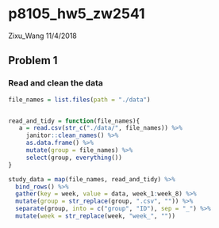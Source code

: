 p8105\_hw5\_zw2541
================
Zixu\_Wang
11/4/2018

Problem 1
---------

### Read and clean the data

``` r
file_names = list.files(path = "./data")


read_and_tidy = function(file_names){
   a = read.csv(str_c("./data/", file_names)) %>% 
     janitor::clean_names() %>% 
     as.data.frame() %>% 
     mutate(group = file_names) %>% 
     select(group, everything())
}

study_data = map(file_names, read_and_tidy) %>% 
  bind_rows() %>% 
  gather(key = week, value = data, week_1:week_8) %>% 
  mutate(group = str_replace(group, ".csv", "")) %>% 
  separate(group, into = c("group", "ID"), sep = "_") %>% 
  mutate(week = str_replace(week, "week_", ""))
```
